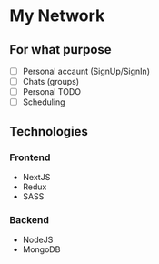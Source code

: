 # My Network

## For what purpose

- [ ] Personal accaunt (SignUp/SignIn)
- [ ] Chats (groups)
- [ ] Personal TODO
- [ ] Scheduling

## Technologies

### Frontend

<!-- - TS -->
- NextJS
- Redux
- SASS
  
### Backend

<!-- - TS -->
- NodeJS
- MongoDB
